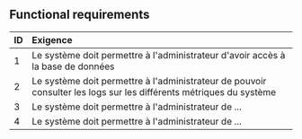 ## Functional requirements

|ID|Exigence|
|:----|:----|
|1|Le système doit permettre à l'administrateur d'avoir accès à la base de données|
|2|Le système doit permettre à l'administrateur de pouvoir consulter les logs sur les différents métriques du système|
|3|Le système doit permettre à l'administrateur de ...|
|4|Le système doit permettre à l'administrateur de ...|
